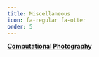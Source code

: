 ```yaml
---
title: Miscellaneous
icon: fa-regular fa-otter
order: 5
---
```


<a href="https://moha7108.github.io/computational-photography/" target="_blank" rel="noopener noreferrer" class="button scrolly"><strong>Computational Photography</strong></a>